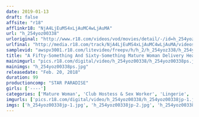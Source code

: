 ```yaml
---
date: 2019-01-13
draft: false
affsite: "r18"
afflinkr18: "NjA4LjEuMS4xLjAuMC4wLjAuMA"
url: "h_254yoz00338"
urloriginal: "http://www.r18.com/videos/vod/movies/detail/-/id=h_254yoz00338"
urlfinal: "http://media.r18.com/track/NjA4LjEuMS4xLjAuMC4wLjAuMA/videos/vod/movies/detail/-/id=h_254yoz00338"
samplevid: "awspv3001.r18.com/litevideo/freepv/h/h_2/h_254yoz338/h_254yoz338_dmb_w.mp4"
title: "A Fifty-Something And Sixty-Something Mature Woman Delivery Health Call Girl Report"
mainimgurl: "pics.r18.com/digital/video/h_254yoz00338/h_254yoz00338ps.jpg"
mainimgs: "h_254yoz00338ps.jpg"
releasedate: "Feb. 20, 2018"
duration: 99
productioncomp: "STAR PARADISE"
girls: ['----']
categories: ['Mature Woman', 'Club Hostess & Sex Worker', 'Lingerie', 'Hi-Def']
imgurls: ['pics.r18.com/digital/video/h_254yoz00338/h_254yoz00338jp-1.jpg', 'pics.r18.com/digital/video/h_254yoz00338/h_254yoz00338jp-2.jpg', 'pics.r18.com/digital/video/h_254yoz00338/h_254yoz00338jp-3.jpg', 'pics.r18.com/digital/video/h_254yoz00338/h_254yoz00338jp-4.jpg', 'pics.r18.com/digital/video/h_254yoz00338/h_254yoz00338jp-5.jpg', 'pics.r18.com/digital/video/h_254yoz00338/h_254yoz00338jp-6.jpg', 'pics.r18.com/digital/video/h_254yoz00338/h_254yoz00338jp-7.jpg', 'pics.r18.com/digital/video/h_254yoz00338/h_254yoz00338jp-8.jpg', 'pics.r18.com/digital/video/h_254yoz00338/h_254yoz00338jp-9.jpg', 'pics.r18.com/digital/video/h_254yoz00338/h_254yoz00338jp-10.jpg', 'pics.r18.com/digital/video/h_254yoz00338/h_254yoz00338jp-11.jpg', 'pics.r18.com/digital/video/h_254yoz00338/h_254yoz00338jp-12.jpg', 'pics.r18.com/digital/video/h_254yoz00338/h_254yoz00338jp-13.jpg', 'pics.r18.com/digital/video/h_254yoz00338/h_254yoz00338jp-14.jpg', 'pics.r18.com/digital/video/h_254yoz00338/h_254yoz00338jp-15.jpg', 'pics.r18.com/digital/video/h_254yoz00338/h_254yoz00338jp-16.jpg', 'pics.r18.com/digital/video/h_254yoz00338/h_254yoz00338jp-17.jpg', 'pics.r18.com/digital/video/h_254yoz00338/h_254yoz00338jp-18.jpg', 'pics.r18.com/digital/video/h_254yoz00338/h_254yoz00338jp-19.jpg', 'pics.r18.com/digital/video/h_254yoz00338/h_254yoz00338jp-20.jpg']
imgs: ['h_254yoz00338jp-1.jpg', 'h_254yoz00338jp-2.jpg', 'h_254yoz00338jp-3.jpg', 'h_254yoz00338jp-4.jpg', 'h_254yoz00338jp-5.jpg', 'h_254yoz00338jp-6.jpg', 'h_254yoz00338jp-7.jpg', 'h_254yoz00338jp-8.jpg', 'h_254yoz00338jp-9.jpg', 'h_254yoz00338jp-10.jpg', 'h_254yoz00338jp-11.jpg', 'h_254yoz00338jp-12.jpg', 'h_254yoz00338jp-13.jpg', 'h_254yoz00338jp-14.jpg', 'h_254yoz00338jp-15.jpg', 'h_254yoz00338jp-16.jpg', 'h_254yoz00338jp-17.jpg', 'h_254yoz00338jp-18.jpg', 'h_254yoz00338jp-19.jpg', 'h_254yoz00338jp-20.jpg']
---
```

